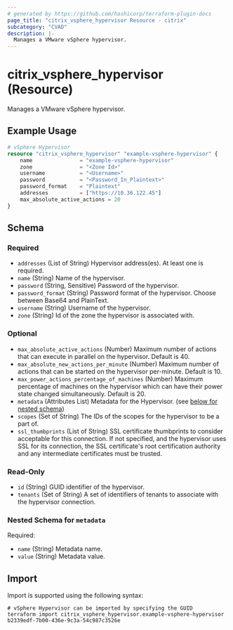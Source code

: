 ```yaml
---
# generated by https://github.com/hashicorp/terraform-plugin-docs
page_title: "citrix_vsphere_hypervisor Resource - citrix"
subcategory: "CVAD"
description: |-
  Manages a VMware vSphere hypervisor.
---
```


# citrix_vsphere_hypervisor (Resource)

Manages a VMware vSphere hypervisor.

## Example Usage

```terraform
# vSphere Hypervisor
resource "citrix_vsphere_hypervisor" "example-vsphere-hypervisor" {
    name               = "example-vsphere-hypervisor"
    zone               = "<Zone Id>"
    username           = "<Username>"
    password           = "<Password_In_Plaintext>"
    password_format    = "Plaintext"
    addresses          = ["https://10.36.122.45"]
    max_absolute_active_actions = 20
}
```

<!-- schema generated by tfplugindocs -->
## Schema

### Required

- `addresses` (List of String) Hypervisor address(es). At least one is required.
- `name` (String) Name of the hypervisor.
- `password` (String, Sensitive) Password of the hypervisor.
- `password_format` (String) Password format of the hypervisor. Choose between Base64 and PlainText.
- `username` (String) Username of the hypervisor.
- `zone` (String) Id of the zone the hypervisor is associated with.

### Optional

- `max_absolute_active_actions` (Number) Maximum number of actions that can execute in parallel on the hypervisor. Default is 40.
- `max_absolute_new_actions_per_minute` (Number) Maximum number of actions that can be started on the hypervisor per-minute. Default is 10.
- `max_power_actions_percentage_of_machines` (Number) Maximum percentage of machines on the hypervisor which can have their power state changed simultaneously. Default is 20.
- `metadata` (Attributes List) Metadata for the Hypervisor. (see [below for nested schema](#nestedatt--metadata))
- `scopes` (Set of String) The IDs of the scopes for the hypervisor to be a part of.
- `ssl_thumbprints` (List of String) SSL certificate thumbprints to consider acceptable for this connection. If not specified, and the hypervisor uses SSL for its connection, the SSL certificate's root certification authority and any intermediate certificates must be trusted.

### Read-Only

- `id` (String) GUID identifier of the hypervisor.
- `tenants` (Set of String) A set of identifiers of tenants to associate with the hypervisor connection.

<a id="nestedatt--metadata"></a>
### Nested Schema for `metadata`

Required:

- `name` (String) Metadata name.
- `value` (String) Metadata value.

## Import

Import is supported using the following syntax:

```shell
# vSphere Hypervisor can be imported by specifying the GUID
terraform import citrix_vsphere_hypervisor.example-vsphere-hypervisor b2339edf-7b00-436e-9c3a-54c987c3526e
```